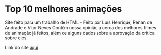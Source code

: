 # Top 10 melhores animações
Site feito para um trabalho de HTML - Feito por Luís Henrique, Renan de Andrade e Vitor Neves
Contém nossa opinião a cerca dos melhores filmes de animação já feitos, além de alguns dados sobre a aprovação da crítica sobre eles.

Link do site <a href="">aqui</a>
